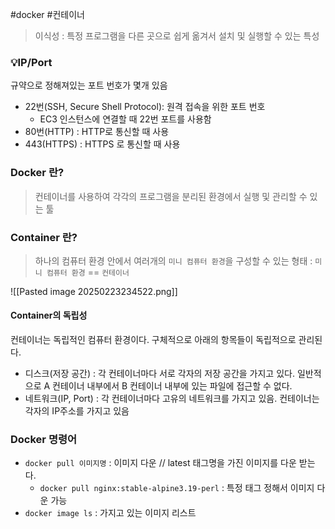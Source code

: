 #docker #컨테이너 

> 이식성 : 특정 프로그램을 다른 곳으로 쉽게 옮겨서 설치 및 실행할 수 있는 특성

### 💡IP/Port

규약으로 정해져있는 포트 번호가 몇개 있음
- 22번(SSH, Secure Shell Protocol): 원격 접속을 위한 포트 번호
	- EC3 인스턴스에 연결할 때 22번 포트를 사용함
- 80번(HTTP) : HTTP로 통신할 때 사용
- 443(HTTPS) : HTTPS 로 통신할 때 사용

### Docker 란? 
> 컨테이너를 사용하여 각각의 프로그램을 분리된 환경에서 실행 및 관리할 수 있는 툴

### Container 란?
> 	하나의 컴퓨터 환경 안에서 여러개의 `미니 컴퓨터 환경`을 구성할 수 있는 형태 : `미니 컴퓨터 환경` == `컨테이너` 

![[Pasted image 20250223234522.png]]

#### Container의 독립성
컨테이너는 독립적인 컴퓨터 환경이다. 구체적으로 아래의 항목들이 독립적으로 관리된다.
- 디스크(저장 공간) : 각 컨테이너마다 서로 각자의 저장 공간을 가지고 있다. 일반적으로 A 컨테이너 내부에서 B 컨테이너 내부에 있는 파일에 접근할 수 없다. 
- 네트워크(IP, Port) : 각 컨테이너마다 고유의 네트워크를 가지고 있음. 컨테이너는 각자의 IP주소를 가지고 있음


### Docker 명령어
- `docker pull 이미지명` : 이미지 다운  // latest 태그명을 가진 이미지를 다운 받는다.
	- `docker pull nginx:stable-alpine3.19-perl` : 특정 태그 정해서 이미지 다운 가능 
- `docker image ls` : 가지고 있는 이미지 리스트